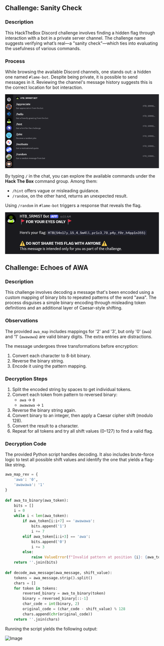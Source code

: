 ## Challenge: Sanity Check

### Description

This HackTheBox Discord challenge involves finding a hidden flag through interaction with a bot in a private server channel. The challenge name suggests verifying what’s real—a "sanity check"—which ties into evaluating the usefulness of various commands.

### Process

While browsing the available Discord channels, one stands out: a hidden one named `#lame-bot`. Despite being private, it is possible to send messages in it. Reviewing the channel's message history suggests this is the correct location for bot interaction.

![Image](images/Picture1.png)

By typing `/` in the chat, you can explore the available commands under the **Hack The Box** command group. Among them:

- `/hint` offers vague or misleading guidance.
- `/random`, on the other hand, returns an unexpected result.

Using `/random` in `#lame-bot` triggers a response that reveals the flag.

![Image](images/Picture2.png)


## Challenge: Echoes of AWA

### Description

This challenge involves decoding a message that's been encoded using a custom mapping of binary bits to repeated patterns of the word "awa". The process disguises a simple binary encoding through misleading token definitions and an additional layer of Caesar-style shifting.

### Observations

The provided `awa_map` includes mappings for '2' and '3', but only '0' (`awa`) and '1' (`awawawa`) are valid binary digits. The extra entries are distractions.

The message undergoes three transformations before encryption:
1. Convert each character to 8-bit binary.
2. Reverse the binary string.
3. Encode it using the pattern mapping.

### Decryption Steps

1. Split the encoded string by spaces to get individual tokens.
2. Convert each token from pattern to reversed binary:
   - `awa` → `0`
   - `awawawa` → `1`
3. Reverse the binary string again.
4. Convert binary to an integer, then apply a Caesar cipher shift (modulo 128).
5. Convert the result to a character.
6. Repeat for all tokens and try all shift values (0–127) to find a valid flag.

### Decryption Code

The provided Python script handles decoding. It also includes brute-force logic to test all possible shift values and identify the one that yields a flag-like string.

```python
awa_map_rev = {
    'awa': '0',
    'awawawa': '1'
}

def awa_to_binary(awa_token):
    bits = []
    i = 0
    while i < len(awa_token):
        if awa_token[i:i+7] == 'awawawa':
            bits.append('1')
            i += 7
        elif awa_token[i:i+3] == 'awa':
            bits.append('0')
            i += 3
        else:
            raise ValueError(f"Invalid pattern at position {i}: {awa_token[i:]}")
    return ''.join(bits)

def decode_awa_message(awa_message, shift_value):
    tokens = awa_message.strip().split()
    chars = []
    for token in tokens:
        reversed_binary = awa_to_binary(token)
        binary = reversed_binary[::-1]
        char_code = int(binary, 2)
        original_code = (char_code - shift_value) % 128
        chars.append(chr(original_code))
    return ''.join(chars)
````

Running the script yields the following output:

![Image](images/Picture3.png)



